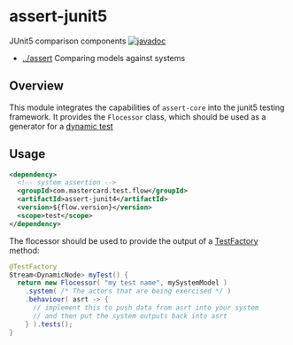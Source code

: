 
<!-- title start -->

# assert-junit5

JUnit5 comparison components
[![javadoc](https://javadoc.io/badge2/com.mastercard.test.flow/assert-junit5/javadoc.svg)](https://javadoc.io/doc/com.mastercard.test.flow/assert-junit5)

 * [../assert](..) Comparing models against systems

<!-- title end -->

## Overview

This module integrates the capabilities of `assert-core` into the junit5 testing framework.
It provides the `Flocessor` class, which should be used as a generator for a [dynamic test](https://junit.org/junit5/docs/current/user-guide/#writing-tests-dynamic-tests)

## Usage

```xml
<dependency>
  <!-- system assertion -->
  <groupId>com.mastercard.test.flow</groupId>
  <artifactId>assert-junit4</artifactId>
  <version>${flow.version}</version>
  <scope>test</scope>
</dependency>
```

The flocessor should be used to provide the output of a [TestFactory](https://junit.org/junit5/docs/current/api/org.junit.jupiter.api/org/junit/jupiter/api/TestFactory.html) method:

```java
@TestFactory
Stream<DynamicNode> myTest() {
  return new Flocessor( "my test name", mySystemModel )
    .system( /* The actors that are being exercised */ )
    .behaviour( asrt -> {
      // implement this to push data from asrt into your system 
      // and then put the system outputs back into asrt
    } ).tests();
}
```